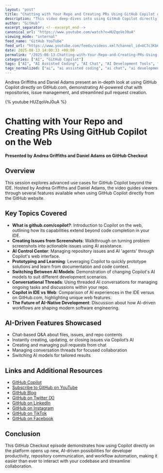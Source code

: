 ```yaml
---
layout: "post"
title: "Chatting with Your Repo and Creating PRs Using GitHub Copilot on the Web"
description: "This video deep-dives into using GitHub Copilot directly on the GitHub website, revealing features not available in the traditional IDE experience. Andrea Griffiths and Daniel Adams demonstrate how developers can chat with repositories, generate pull requests, ask questions about files and issues, and use AI to manage issues and conversations, all powered by GitHub Copilot’s AI capabilities."
author: "GitHub"
excerpt_separator: <!--excerpt_end-->
canonical_url: "https://www.youtube.com/watch?v=HUZqoVeJ0uA"
viewing_mode: "internal"
feed_name: "GitHub YouTube"
feed_url: "https://www.youtube.com/feeds/videos.xml?channel_id=UC7c3Kb6jYCRj4JOHHZTxKsQ"
date: 2025-08-13 14:00:33 +00:00
permalink: "/2025-08-13-Chatting-with-Your-Repo-and-Creating-PRs-Using-GitHub-Copilot-on-the-Web.html"
categories: ["AI", "GitHub Copilot"]
tags: ["AI", "AI Assisted Coding", "AI Chat", "AI Development Tools", "AI in Development", "Copilot Features", "Development Workflow", "GitHub", "GitHub Checkout", "GitHub Copilot", "GitHub Web", "IDE VS Web", "Issue Management", "Pull Requests", "Repository Q&A", "Videos"]
tags_normalized: ["ai", "ai assisted coding", "ai chat", "ai development tools", "ai in development", "copilot features", "development workflow", "github", "github checkout", "github copilot", "github web", "ide vs web", "issue management", "pull requests", "repository q and a", "videos"]
---
```


Andrea Griffiths and Daniel Adams present an in-depth look at using GitHub Copilot directly on GitHub.com, demonstrating AI-powered chat with repositories, issue management, and streamlined pull request creation.<!--excerpt_end-->

{% youtube HUZqoVeJ0uA %}

# Chatting with Your Repo and Creating PRs Using GitHub Copilot on the Web

**Presented by Andrea Griffiths and Daniel Adams on GitHub Checkout**

## Overview

This session explores advanced use cases for GitHub Copilot beyond the IDE. Hosted by Andrea Griffiths and Daniel Adams, the video guides viewers through several features available when using GitHub Copilot directly from the GitHub website.

## Key Topics Covered

- **What is github.com/copilot?**: Introduction to Copilot on the web, outlining how its capabilities extend beyond code completion in your IDE.
- **Creating Issues from Screenshots**: Walkthrough on turning problem screenshots into actionable issues using AI assistance.
- **AI Control Center**: Managing repository issues and AI 'agents' through Copilot's web interface.
- **Prototyping and Learning**: Leveraging Copilot to quickly prototype solutions and learn from documentation and code context.
- **Switching Between AI Models**: Demonstration of changing Copilot's AI models to suit different development scenarios.
- **Conversational Threads**: Using threaded AI conversations for managing ongoing tasks and discussions within your repo.
- **Copilot in IDE vs Web**: Comparison of AI experiences in the IDE versus on GitHub.com, highlighting unique web features.
- **The Future of AI-Native Development**: Discussion about how AI-driven workflows are shaping modern software engineering.

## AI-Driven Features Showcased

- Chat-based Q&A about files, issues, and repo contents
- Instantly creating, updating, or closing issues via Copilot’s AI
- Creating and managing pull requests from chat
- Managing conversation threads for focused collaboration
- Switching AI models for tailored results

## Links and Additional Resources

- [GitHub Copilot](https://github.com/features/copilot)
- [Subscribe to GitHub on YouTube](http://bit.ly/subgithub)
- [GitHub Blog](https://github.blog)
- [GitHub on Twitter (X)](https://twitter.com/github)
- [GitHub on LinkedIn](https://linkedin.com/company/github)
- [GitHub on Instagram](https://www.instagram.com/github)
- [GitHub on TikTok](https://www.tiktok.com/@github)
- [GitHub on Facebook](https://www.facebook.com/GitHub/)

## Conclusion

This GitHub Checkout episode demonstrates how using Copilot directly on the platform opens up new, AI-driven possibilities for developer productivity, repository communication, and workflow automation, making it easier than ever to interact with your codebase and streamline collaboration.
